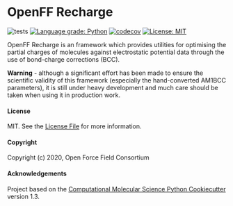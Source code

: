 OpenFF Recharge
==============================
[//]: # (Badges)
![tests](https://github.com/openforcefield/openff-recharge/workflows/tests/badge.svg?branch=master)
[![Language grade: Python](https://img.shields.io/lgtm/grade/python/g/openforcefield/openff-recharge.svg?logo=lgtm&logoWidth=18)](https://lgtm.com/projects/g/openforcefield/openff-recharge/context:python)
[![codecov](https://codecov.io/gh/openforcefield/openff-recharge/branch/master/graph/badge.svg)](https://codecov.io/gh/openforcefield/openff-recharge/branch/master)
[![License: MIT](https://img.shields.io/badge/License-MIT-yellow.svg)](https://opensource.org/licenses/MIT)

OpenFF Recharge is an framework which provides utilities for optimising the partial charges of molecules against electrostatic potential data through the use of bond-charge corrections (BCC).

**Warning** - although a significant effort has been made to ensure the scientific validity of this framework (especially the hand-converted AM1BCC parameters), it is still under heavy development and much care should be taken when using it in production work.

#### License

MIT. See the [License File](LICENSE) for more information.

#### Copyright

Copyright (c) 2020, Open Force Field Consortium

#### Acknowledgements
 
Project based on the 
[Computational Molecular Science Python Cookiecutter](https://github.com/molssi/cookiecutter-cms) version 1.3.
